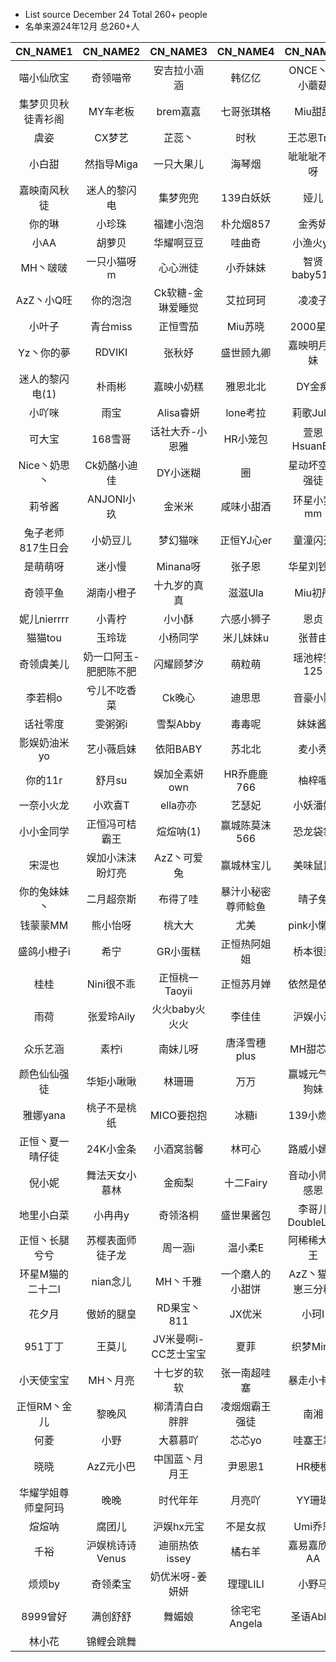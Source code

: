 - List source December 24 Total 260+ people
- 名单来源24年12月  总260+人

| CN_NAME1    |     CN_NAME2        |    CN_NAME3           |       CN_NAME4    |    CN_NAME5          |
|:------------:|:-------------:|:---------------:|:-----------:|:--------------:|
| 喵小仙欣宝      | 奇领喵帝        | 安吉拉小涵涵        | 韩亿亿       | ONCE丶牛小蘑菇    |
| 集梦贝贝秋徒青衫阁  | MY车老板       | brem嘉嘉        | 七哥张琪格     | Miu甜甜        |
| 虞姿         | CX梦艺        | 芷蕊丶           | 时秋        | 王芯恩Tree      |
| 小白甜        | 然指导Miga     | 一只大果儿         | 海琴烟       | 呲呲呲不宝呀       |
| 嘉映南风秋徒     | 迷人的黎闪电      | 集梦兜兜          | 139白妖妖    | 娅儿           |
| 你的琳        | 小珍珠         | 福建小泡泡         | 朴允烟857    | 金秀妍          |
| 小AA        | 胡萝贝         | 华耀啊豆豆         | 哇曲奇       | 小渔火ya        |
| MH丶啵啵      | 一只小猫呀m      | 心心洲徒          | 小乔妹妹      | 智贤baby512    |
| AzZ丶小Q旺    | 你的泡泡        | Ck软糖-金琳爱睡觉    | 艾拉珂珂      | 凌凌子          |
| 小叶子        | 青台miss      | 正恒雪茄          | Miu苏晓     | 2000星也       |
| Yz丶你的夢     | RDVIKI      | 张秋妤           | 盛世顾九卿     | 嘉映明月空妹       |
| 迷人的黎闪电(1)  | 朴雨彬         | 嘉映小奶糕         | 雅恩北北      | DY金痴         |
| 小吖咪        | 雨宝          | Alisa睿妍       | lone考拉    | 莉歌Julie      |
| 可大宝        | 168雪哥       | 话社大乔-小恩雅      | HR小笼包     | 萱恩HsuanEn    |
| Nice丶奶思丶   | Ck奶酪小迪佳     | DY小迷糊         | 圈         | 星动坏空空强徒      |
| 莉爷酱        | ANJONI小玖    | 金米米           | 咸味小甜酒     | 环星小梦mm       |
| 兔子老师817生日会 | 小奶豆儿        | 梦幻猫咪          | 正恒YJ心er   | 童潼闪开         |
| 是萌萌呀       | 迷小慢         | Minana呀       | 张子恩       | 华星刘钞钞        |
| 奇领平鱼       | 湖南小橙子       | 十九岁的真真        | 滋滋Ula     | Miu初彤        |
| 妮儿nierrrr  | 小青柠         | 小小酥           | 六感小狮子     | 恩贞           |
| 猫猫tou      | 玉玲珑         | 小杨同学          | 米儿妹妹u     | 张昔由          |
| 奇领虞美儿      | 奶一口阿玉-肥肥陈不肥 | 闪耀顾梦汐         | 萌粒萌       | 瑶池梓雯125      |
| 李若桐o       | 兮儿不吃香菜      | Ck晚心          | 迪思思       | 音豪小影         |
| 话社零度       | 雯粥粥i        | 雪梨Abby        | 毒毒呢       | 妹妹酱l         |
| 影娱奶油米yo    | 艺小薇启妹       | 依阳BABY        | 苏北北       | 麦小秀          |
| 你的11r      | 舒月su        | 娱加全素妍own      | HR乔鹿鹿766  | 柚梓喔          |
| 一奈小火龙      | 小欢喜T        | ella亦亦        | 艺瑟妃       | 小妖潘妮         |
| 小小金同学      | 正恒冯可桔霸王     | 煊煊呐(1)        | 赢城陈莫沫566  | 恐龙袋袋         |
| 宋湜也        | 娱加小沫沫盼灯亮    | AzZ丶可爱兔       | 赢城林宝儿     | 美味鼠鼠         |
| 你的兔妹妹丶     | 二月超奈斯       | 布得了哇          | 暴汁小秘密尊师鲶鱼 | 晴子兔          |
| 钱蒙蒙MM      | 熊小怡呀        | 桃大大           | 尤美        | pink小懒懒      |
| 盛鸽小橙子i     | 希宁          | GR小蛋糕         | 正恒热阿姐姐    | 桥本很菜         |
| 桂桂         | Nini很不乖     | 正恒桃一Taoyii    | 正恒苏月婵     | 依然是依然        |
| 雨荷         | 张爱玲Aily     | 火火baby火火火     | 李佳佳       | 沪娱小酒         |
| 众乐艺涵       | 素柠i         | 南妹儿呀          | 唐泽雪穗plus  | MH甜芯儿        |
| 颜色仙仙强徒     | 华矩小啾啾       | 林珊珊           | 万万        | 赢城元气宝狗妹      |
| 雅娜yana     | 桃子不是桃纸      | MICO要抱抱       | 冰糖i       | 139小燃燃       |
| 正恒丶夏一晴仔徒   | 24K小金条      | 小酒窝翁馨         | 林可心       | 路威小嫣然        |
| 倪小妮        | 舞法天女小慕林     | 金痴梨           | 十二Fairy   | 音动小师妹感恩      |
| 地里小白菜      | 小冉冉y        | 奇领洛桐          | 盛世果酱包     | 李哥儿DoubleLee |
| 正恒丶长腿兮兮    | 苏樱表面师徒子龙    | 周一涵i          | 温小柔E      | 阿稀稀大魔王       |
| 环星M猫的二十二l  | nian念儿      | MH丶千雅         | 一个磨人的小甜饼  | AzZ丶猫崽崽三分糖   |
| 花夕月        | 傲娇的腿皇       | RD果宝丶811      | JX优米      | 小珂I          |
| 951丁丁      | 王莫儿         | JV米曼啊i-CC芝士宝宝 | 夏菲        | 织梦Mina       |
| 小天使宝宝      | MH丶月亮       | 十七岁的软软        | 张一南超哇塞    | 暴走小卡车        |
| 正恒RM丶金儿    | 黎晚风         | 柳清清白白胖胖       | 凌烟烟霸王强徒   | 南湘           |
| 何菱         | 小野          | 大慕慕吖          | 芯芯yo      | 哇塞王霖         |
| 晓晓         | AzZ元小巴      | 中国蓝丶月月王       | 尹恩恩1      | HR梗梗         |
| 华耀学姐尊师皇阿玛  | 晚晚          | 时代年年          | 月亮吖       | YY珊瑚         |
| 煊煊呐        | 腐团儿         | 沪娱hx元宝        | 不是女叔      | Umi乔恩        |
| 千裕         | 沪娱桃诗诗Venus  | 迪丽热依issey     | 橘右羊       | 嘉易嘉欣洲AA      |
| 烦烦by       | 奇领柔宝        | 奶优米呀-姜妍妍      | 理理LILI    | 小野马          |
| 8999曾好     | 满创舒舒        | 舞媚娘           | 徐宅宅Angela | 圣语Abby       |
| 林小花        | 锦鲤会跳舞       |               |           |              |

